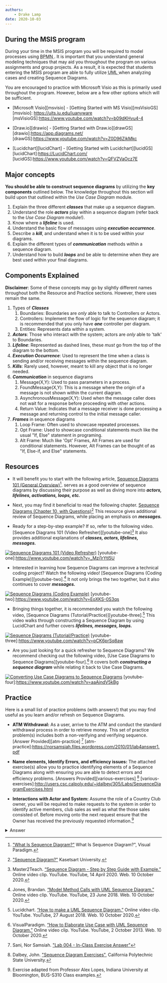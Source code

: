 ```yaml
---
authors:
    - Drake Lamp
date: 2020-10-03
---
```


## During the MSIS program

During your time in the MSIS program you will be required to model processes using <abbr title = "Business Process Model and Notation"> BPMN </abbr>. It is important that you understand general modeling techniques that may aid you throughout the program on various assignments and group projects. As a result, it is expected that students entering the MSIS program are able to fully utilize <abbr title = "Unified Modeling Language"> UML </abbr> when analyzing cases and creating Sequence Diagrams.

You are encouraged to practice with Microsoft Visio as this is primarily used throughout the program. However, below are a few other options which will be sufficient.

*  [Microsoft Visio][msvisio] - [Getting Started with MS Visio][msVisioGS]
[msvisio]: https://uits.iu.edu/iuanyware
[msVisioGS]:https://www.youtube.com/watch?v=b09dKHvu4-4

*  [Draw.io][drawio] - [Getting Started with Draw.io][drawGS]
[drawio]:https://app.diagrams.net/
[drawGS]:https://www.youtube.com/watch?v=Z0D96ZikMkc

*  [Lucidchart][lucidChart] - [Getting Started with Lucidchart][lucidGS]
[lucidChart]:https://LucidChart.com/
[lucidGS]:https://www.youtube.com/watch?v=QFVZVaOcz7E

## Major concepts

**You should be able to construct sequence diagrams** by utilizing the **key components** outlined below. The knowledge throughout this section will build upon that outlined within the _Use Case Diagram_ module.

1. Explain the three different _**classes**_ that make up a sequence diagram.
2. Understand the role _**actors**_ play within a sequence diagram (refer back to the _Use Case Diagram_ module!).
3. Know where a _**lifeline**_ is used.
4. Understand the basic flow of messages using _**execution occurrence**_.
5. Describe a _**kill**_, and understand when it is to be used within your diagrams.
6. Explain the different types of _**communication**_ methods within a sequence diagram.
7. Understand how to build _**loops**_ and be able to determine when they are best used within your final diagrams.


## Components Explained

**Disclaimer**: Some of these concepts may go by slightly different names throughout both the Resource and Practice sections. However, there uses remain the same.

1. Types of _**Classes**_
    1. Boundaries: Boundaries are _only_ able to talk to Controllers or Actors.
    2. Controllers: Implement the flow of logic for the sequence diagram; it is recommended that you only have _**one**_ controller per diagram.  
    3. Entities: Represents data within a system.
2. _**Actors**_: Those who interact with the system; actors are _only_ able to 'talk' to Boundaries.
3. _**Lifeline**_: Represented as dashed lines, these _must_ go from the top of the diagram to the bottom.
4. _**Execution Occurrence**_: Used to represent the time when a class is sending and/or receiving messages within the sequence diagram.
5. _**Kills**_: Rarely used, however, meant to kill any object that is no longer needed.
6. _**Communication**_ in sequence diagrams
    1. Message(X,Y): Used to pass parameters in a process.
    2. FoundMessage(X,Y): This is a message where the origin of a message is not shown within the current diagram.
    3. AsynchronousMessage(X,Y): Used when the message caller does not wait for a response before proceeding with other actions.
    4. Return Value: Indicates that a message receiver is done processing a message and returning control to the initial message caller.
7. _**Frames**_ in sequence diagrams
    1. Loop Frame: Often used to showcase repeated processes.
    2. Opt Frame: Used to showcase conditional statements much like the usual "If, Else" statement in programing.
    3. Alt Frame: Much like 'Opt' Frames, Alt Frames are used for conditional statements. However, Alt Frames can be thought of as "If, Else-if, and Else" statements.

## Resources

*  It will benefit you to start with the following article, [Sequence Diagrams 101 (General Overview)][visual-link][^citation-one]. serves as a good overview of sequence diagrams by discussing their purpose as well as diving more into _**actors, lifelines, activations, loops, etc.**_

[visual-link]:https://www.visual-paradigm.com/guide/uml-unified-modeling-language/what-is-sequence-diagram/

[^citation-one]: ["What Is Sequence Diagram?"](https://www.visual-paradigm.com/guide/uml-unified-modeling-language/what-is-sequence-diagram/) What Is Sequence Diagram?", Visual Paradigm.

*  Next, you may find it beneficial to read the following chapter. [Sequence Diagrams (Chapter 10, with Questions)][chapter-resource][^citation-two] This resource gives additional review of Sequence Diagrams, while placing an emphasis on _**messages.**_

[chapter-resource]:https://www.cpe.ku.ac.th/~plw/oop/e_book/ood_with_java_c++_and_uml/ch12.pdf
[^citation-two]: ["Sequence Diagram?"](https://www.cpe.ku.ac.th/~plw/oop/e_book/ood_with_java_c++_and_uml/ch12.pdf) Kasetsart University.

*  Ready for a step-by-step example? If so, refer to the following video. [Sequence Diagrams 101 (Video Refresher)][youtube-one][^citation-three] It also provides additional explanations of _**classes, actors, lifelines, messages.**_

[![Sequence Diagrams 101 (Video Refresher)](https://img.youtube.com/vi/_Mzi1rYtI5U/0.jpg)](https://www.youtube.com/watch?v=_Mzi1rYtI5U)
[youtube-one]:https://www.youtube.com/watch?v=_Mzi1rYtI5U

[^citation-three]: Master2Teach. [“Sequence Diagram - Step by Step Guide with Example.”](https://www.youtube.com/watch?v=_Mzi1rYtI5U) Online video clip. YouTube. YouTube, 14 April 2020. Web. 10 October 2020.

*  Interested in learning how Sequence Diagrams can improve a technical coding project? Watch the following video! [Sequence Diagrams (Coding Example)][youtube-two].[^citation-four] It not only brings the two together, but it also continues to cover _**messages.**_

[![Sequence Diagrams (Coding Example)](https://img.youtube.com/vi/EoXKS-0S3qs/0.jpg)](https://www.youtube.com/watch?v=EoXKS-0S3qs)
[youtube-two]:https://www.youtube.com/watch?v=EoXKS-0S3qs
[^citation-four]: Jones, Brandan. [“Model Method Calls with UML Sequence Diagram.”](https://www.youtube.com/watch?v=EoXKS-0S3qs) Online video clip. YouTube. YouTube, 23 June 2018. Web. 10 October 2020.

*  Bringing things together, it is recommended you watch the following video, [Sequence Diagrams (Tutorial/Practice)][youtube-three].[^citation-five] This video walks through constructing a Sequence Diagram by using LucidChart and further covers _**lifelines, messages, loops.**_

[![Sequence Diagrams (Tutorial/Practice)](https://img.youtube.com/vi/pCK6prSq8aw/0.jpg)](https://www.youtube.com/watch?v=pCK6prSq8aw)
[youtube-three]:https://www.youtube.com/watch?v=pCK6prSq8aw
[^citation-five]: Lucidchart. [“How to make a UML Sequence Diagram.”](https://www.youtube.com/watch?v=pCK6prSq8aw) Online video clip. YouTube. YouTube, 27 August 2018. Web. 10 October 2020.


*  Are you just looking for a quick refresher to Sequence Diagrams? We recommend checking out the following video, [Use Case Diagrams to Sequence Diagrams][youtube-four].[^citation-six] It covers both _**constructing a sequence diagram**_ while relating it back to Use Case Diagrams.

[![Converting Use Case Diagrams to Sequence Diagrams](https://img.youtube.com/vi/aaAjndV5kBg/0.jpg)](https://www.youtube.com/watch?v=aaAjndV5kBg)
[youtube-four]:https://www.youtube.com/watch?v=aaAjndV5kBg
[^citation-six]: VisualParadigm. [“How to Elaborate Use Case with UML Sequence Diagram.”](https://www.youtube.com/watch?v=aaAjndV5kBg) Online video clip. YouTube. YouTube, 2 October 2013. Web. 10 October 2020.

## Practice

Here is a small list of practice problems (with answers!) that you may find useful as you learn and/or refresh on Sequence Diagrams.

*  **ATM Withdrawal:** As a user, arrive to the ATM and conduct the standard withdrawal process in order to retrieve money. This set of practice problem(s) includes both a non-verifying and verifying sequence. [Answer Provided][atm-practice] [^citation-seven]
[atm-practice]:https://norsamsiah.files.wordpress.com/2010/01/lab4answer1.pdf

[^citation-seven]: Sani, Nor Samsiah. ["Lab 004 - In-Class Exercise Answer"](https://norsamsiah.files.wordpress.com/2010/01/lab4answer1.pdf)

*  **Name elements, Identify Errors, and efficiency issues:** The attached exercise(s) allow you to practice identifying elements of a Sequence Diagrams along with ensuring you are able to detect errors and efficiency problems. [Answers Provided][various-exercises] [^citation-eight]
[various-exercises]:http://users.csc.calpoly.edu/~jdalbey/305/Labs/SequenceDiagramExercises.html

[^citation-eight]: Dalbey, John. ["Sequence Diagram Exercises"](https://users.csc.calpoly.edu/~jdalbey/305/Labs/SequenceDiagramExercises.html), California Polytechnic State University.

*  **Interactions with Actor and System:** Assume the role of a Country Club owner, you will be required to make requests to the system in order to identify active members, club sales as well as what the those sales consisted of. Before moving onto the next request ensure that the Owner has received the previously requested information.[^citation-nine]
<details class="example">
<summary>Answer</summary>
![alt text](/images/club-practice.png)
</details>

[^citation-nine]: Exercise adapted from Professor Alex Lopes, Indiana University at Bloomington, BUS-S310 Class examples.
